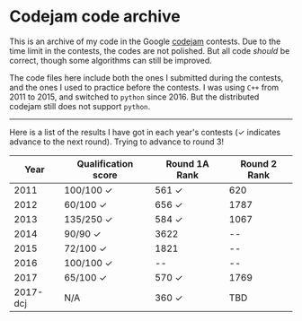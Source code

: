 # Codejam code archive

This is an archive of my code in the Google [codejam](https://codejam.withgoogle.com/codejam/) contests. Due to the time limit in the contests, the codes are not polished. But all code *should* be correct, though some algorithms can still be improved.

The code files here include both the ones I submitted during the contests, and the ones I used to practice before the contests. I was using `C++` from 2011 to 2015, and switched to `python` since 2016. But the distributed codejam still does not support `python`.

-------------------

Here is a list of the results I have got in each year's contests (✓ indicates advance to the next round). Trying to advance to round 3!

| Year | Qualification score | Round 1A Rank | Round 2 Rank |
|------|---------------|----|----|
| 2011 | 100/100 ✓ | 561 ✓ | 620 |
| 2012 | 60/100 ✓ | 656 ✓ | 1787 |
| 2013 | 135/250 ✓ | 584 ✓ | 1067 |
| 2014 | 90/90 ✓ | 3622 | -- |
| 2015 | 72/100 ✓ | 1821 | -- |
| 2016 | 100/100 ✓ | -- | -- |
| 2017 | 65/100 ✓ | 570 ✓ | 1769 |
| 2017-dcj | N/A | 360 ✓ | TBD |
